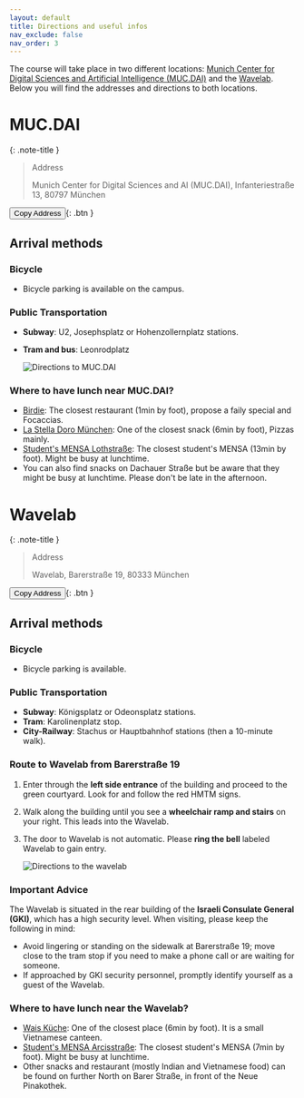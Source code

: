 ```yaml
---
layout: default
title: Directions and useful infos
nav_exclude: false
nav_order: 3
---
```


<script>
function copyToClipboard(text) {
  navigator.clipboard.writeText(text).then(function() {
    alert("Address copied to clipboard");
  })
  .catch(function(error) {
    alert("Copy failed! " + error);
  });
}
</script>

The course will take place in two different locations: [Munich Center for Digital Sciences and Artificial Intelligence (MUC.DAI)](https://mucdai.hm.edu/index.de.html) and the [Wavelab](https://www.wavelab.io/). Below you will find the addresses and directions to both locations.

#  MUC.DAI

{: .note-title }
> Address
>
> Munich Center for Digital Sciences and AI (MUC.DAI),
> Infanteriestraße 13, 
> 80797 München

<button onclick="copyToClipboard('Infanteriestraße 13, 80797 München')">Copy Address</button>{: .btn }

## Arrival methods

### Bicycle

- Bicycle parking is available on the campus.

### Public Transportation

- **Subway**: U2, Josephsplatz or Hohenzollernplatz stations.
- **Tram and bus**: Leonrodplatz

    <img src="{{ '/assets/images/direction_map_mucdai.png' | relative_url }}" alt="Directions to MUC.DAI">


### Where to have lunch near MUC.DAI?

- [Birdie](https://maps.app.goo.gl/9av3rDKf3Aw9j3HM9): The closest restaurant (1min by foot), propose a faily special and Focaccias.
- [La Stella Doro München](https://maps.app.goo.gl/ohMvSLALrn9jJcLy6): One of the closest snack (6min by foot), Pizzas mainly.
- [Student's MENSA Lothstraße](https://maps.app.goo.gl/bLjFKFkPje9dgtJq5): The closest student's MENSA (13min by foot). Might be busy at lunchtime.
- You can also find snacks on Dachauer Straße but be aware that they might be busy at lunchtime. Please don't be late in the afternoon.


#  Wavelab

{: .note-title }
> Address
>
> Wavelab,
> Barerstraße 19,
> 80333 München


<button onclick="copyToClipboard('Barerstraße 19, 80333 München')">Copy Address</button>{: .btn }

## Arrival methods

### Bicycle
- Bicycle parking is available.

### Public Transportation
- **Subway**: Königsplatz or Odeonsplatz stations.
- **Tram**: Karolinenplatz stop.
- **City-Railway**: Stachus or Hauptbahnhof stations (then a 10-minute walk).

### Route to Wavelab from Barerstraße 19

1. Enter through the **left side entrance** of the building and proceed to the green courtyard. Look for and follow the red HMTM signs.
2. Walk along the building until you see a **wheelchair ramp and stairs** on your right. This leads into the Wavelab.
3. The door to Wavelab is not automatic. Please **ring the bell** labeled Wavelab to gain entry.


    <img src="{{ '/assets/images/direction_map_wavelab.png' | relative_url }}" alt="Directions to the wavelab">

### Important Advice

The Wavelab is situated in the rear building of the **Israeli Consulate General (GKI)**, which has a high security level. When visiting, please keep the following in mind:

- Avoid lingering or standing on the sidewalk at Barerstraße 19; move close to the tram stop if you need to make a phone call or are waiting for someone.
- If approached by GKI security personnel, promptly identify yourself as a guest of the Wavelab.

### Where to have lunch near the Wavelab?

- [Wais Küche](https://maps.app.goo.gl/sg72kMG1cmBGqbwx8): One of the closest place (6min by foot). It is a small Vietnamese canteen.
- [Student's MENSA Arcisstraße](https://maps.app.goo.gl/wCPJgsRZqX6GTocp9): The closest student's MENSA (7min by foot). Might be busy at lunchtime.
- Other snacks and restaurant (mostly Indian and Vietnamese food) can be found on further North on Barer Straße, in front of the Neue Pinakothek.